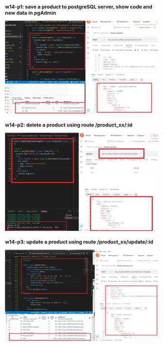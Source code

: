 ### w14-p1: save a product to postgreSQL server, show code and new data in pgAdmin

![](w14-p1.png)

### w14-p2: delete a product using route /product_xx/:id

![](w14-p2.png)

### w14-p3: update a product using route /product_xx/update/:id

![](w14-p3.png)
